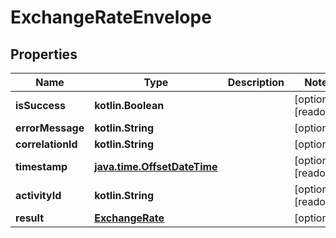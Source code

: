 
# ExchangeRateEnvelope

## Properties
| Name | Type | Description | Notes |
| ------------ | ------------- | ------------- | ------------- |
| **isSuccess** | **kotlin.Boolean** |  |  [optional] [readonly] |
| **errorMessage** | **kotlin.String** |  |  [optional] |
| **correlationId** | **kotlin.String** |  |  [optional] |
| **timestamp** | [**java.time.OffsetDateTime**](java.time.OffsetDateTime.md) |  |  [optional] [readonly] |
| **activityId** | **kotlin.String** |  |  [optional] [readonly] |
| **result** | [**ExchangeRate**](ExchangeRate.md) |  |  [optional] |



